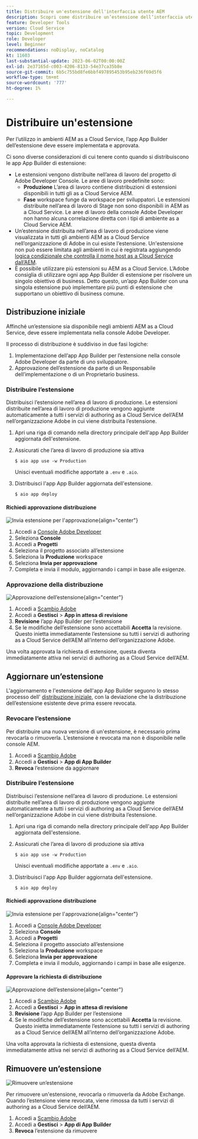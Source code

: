 ```yaml
---
title: Distribuire un'estensione dell'interfaccia utente AEM
description: Scopri come distribuire un’estensione dell’interfaccia utente dell’AEM.
feature: Developer Tools
version: Cloud Service
topic: Development
role: Developer
level: Beginner
recommendations: noDisplay, noCatalog
kt: 11603
last-substantial-update: 2023-06-02T00:00:00Z
exl-id: 2e37165d-c003-4206-8133-54e37ca35b8e
source-git-commit: 6b5c755bd8fe6bbf497895453b95eb236f69d5f6
workflow-type: tm+mt
source-wordcount: '777'
ht-degree: 1%

---
```


# Distribuire un&#39;estensione

Per l’utilizzo in ambienti AEM as a Cloud Service, l’app App Builder dell’estensione deve essere implementata e approvata.

Ci sono diverse considerazioni di cui tenere conto quando si distribuiscono le app App Builder di estensione:

+ Le estensioni vengono distribuite nell’area di lavoro del progetto di Adobe Developer Console. Le aree di lavoro predefinite sono:
   + __Produzione__ L’area di lavoro contiene distribuzioni di estensioni disponibili in tutti gli as a Cloud Service AEM.
   + __Fase__ workspace funge da workspace per sviluppatori. Le estensioni distribuite nell’area di lavoro di Stage non sono disponibili in AEM as a Cloud Service.
Le aree di lavoro della console Adobe Developer non hanno alcuna correlazione diretta con i tipi di ambiente as a Cloud Service AEM.
+ Un’estensione distribuita nell’area di lavoro di produzione viene visualizzata in tutti gli ambienti AEM as a Cloud Service nell’organizzazione di Adobe in cui esiste l’estensione.
Un&#39;estensione non può essere limitata agli ambienti in cui è registrata aggiungendo [logica condizionale che controlla il nome host as a Cloud Service dall’AEM](https://developer.adobe.com/uix/docs/guides/publication/#enabling-extension-only-on-specific-aem-environments).
+ È possibile utilizzare più estensioni su AEM as a Cloud Service. L’Adobe consiglia di utilizzare ogni app App Builder di estensione per risolvere un singolo obiettivo di business. Detto questo, un’app App Builder con una singola estensione può implementare più punti di estensione che supportano un obiettivo di business comune.

## Distribuzione iniziale

Affinché un’estensione sia disponibile negli ambienti AEM as a Cloud Service, deve essere implementata nella console Adobe Developer.

Il processo di distribuzione è suddiviso in due fasi logiche:

1. Implementazione dell’app App Builder per l’estensione nella console Adobe Developer da parte di uno sviluppatore.
1. Approvazione dell’estensione da parte di un Responsabile dell’implementazione o di un Proprietario business.

### Distribuire l’estensione

Distribuisci l’estensione nell’area di lavoro di produzione. Le estensioni distribuite nell’area di lavoro di produzione vengono aggiunte automaticamente a tutti i servizi di authoring as a Cloud Service dell’AEM nell’organizzazione Adobe in cui viene distribuita l’estensione.

1. Apri una riga di comando nella directory principale dell&#39;app App Builder aggiornata dell&#39;estensione.
1. Assicurati che l’area di lavoro di produzione sia attiva

   ```shell
   $ aio app use -w Production
   ```

   Unisci eventuali modifiche apportate a `.env` e `.aio`.

1. Distribuisci l&#39;app App Builder aggiornata dell&#39;estensione.

   ```shell
   $ aio app deploy
   ```

#### Richiedi approvazione distribuzione

![Invia estensione per l&#39;approvazione](./assets/deploy/submit-for-approval.png){align="center"}

1. Accedi a [Console Adobe Developer](https://developer.adobe.com)
1. Seleziona __Console__
1. Accedi a __Progetti__
1. Seleziona il progetto associato all’estensione
1. Seleziona la __Produzione__ workspace
1. Seleziona __Invia per approvazione__
1. Completa e invia il modulo, aggiornando i campi in base alle esigenze.

### Approvazione della distribuzione

![Approvazione dell’estensione](./assets/deploy/adobe-exchange.png){align="center"}

1. Accedi a [Scambio Adobe](https://exchange.adobe.com/)
1. Accedi a __Gestisci__ > __App in attesa di revisione__
1. __Revisione__ l’app App Builder per l’estensione
1. Se le modifiche dell’estensione sono accettabili __Accetta__ la revisione. Questo inietta immediatamente l’estensione su tutti i servizi di authoring as a Cloud Service dell’AEM all’interno dell’organizzazione Adobe.

Una volta approvata la richiesta di estensione, questa diventa immediatamente attiva nei servizi di authoring as a Cloud Service dell’AEM.

## Aggiornare un’estensione

L&#39;aggiornamento e l&#39;estensione dell&#39;app App Builder seguono lo stesso processo dell&#39; [distribuzione iniziale](#initial-deployment), con la deviazione che la distribuzione dell’estensione esistente deve prima essere revocata.

### Revocare l’estensione

Per distribuire una nuova versione di un&#39;estensione, è necessario prima revocarla o rimuoverla. L’estensione è revocata ma non è disponibile nelle console AEM.

1. Accedi a [Scambio Adobe](https://exchange.adobe.com/)
1. Accedi a __Gestisci__ > __App di App Builder__
1. __Revoca__ l’estensione da aggiornare

### Distribuire l’estensione

Distribuisci l’estensione nell’area di lavoro di produzione. Le estensioni distribuite nell’area di lavoro di produzione vengono aggiunte automaticamente a tutti i servizi di authoring as a Cloud Service dell’AEM nell’organizzazione Adobe in cui viene distribuita l’estensione.

1. Apri una riga di comando nella directory principale dell&#39;app App Builder aggiornata dell&#39;estensione.
1. Assicurati che l’area di lavoro di produzione sia attiva

   ```shell
   $ aio app use -w Production
   ```

   Unisci eventuali modifiche apportate a `.env` e `.aio`.

1. Distribuisci l&#39;app App Builder aggiornata dell&#39;estensione.

   ```shell
   $ aio app deploy
   ```

#### Richiedi approvazione distribuzione

![Invia estensione per l&#39;approvazione](./assets/deploy/submit-for-approval.png){align="center"}

1. Accedi a [Console Adobe Developer](https://developer.adobe.com)
1. Seleziona __Console__
1. Accedi a __Progetti__
1. Seleziona il progetto associato all’estensione
1. Seleziona la __Produzione__ workspace
1. Seleziona __Invia per approvazione__
1. Completa e invia il modulo, aggiornando i campi in base alle esigenze.

#### Approvare la richiesta di distribuzione

![Approvazione dell’estensione](./assets/deploy/adobe-exchange.png){align="center"}

1. Accedi a [Scambio Adobe](https://exchange.adobe.com/)
1. Accedi a __Gestisci__ > __App in attesa di revisione__
1. __Revisione__ l’app App Builder per l’estensione
1. Se le modifiche dell’estensione sono accettabili __Accetta__ la revisione. Questo inietta immediatamente l’estensione su tutti i servizi di authoring as a Cloud Service dell’AEM all’interno dell’organizzazione Adobe.

Una volta approvata la richiesta di estensione, questa diventa immediatamente attiva nei servizi di authoring as a Cloud Service dell’AEM.

## Rimuovere un’estensione

![Rimuovere un’estensione](./assets/deploy/revoke.png)

Per rimuovere un&#39;estensione, revocarla o rimuoverla da Adobe Exchange. Quando l’estensione viene revocata, viene rimossa da tutti i servizi di authoring as a Cloud Service dell’AEM.

1. Accedi a [Scambio Adobe](https://exchange.adobe.com/)
1. Accedi a __Gestisci__ > __App di App Builder__
1. __Revoca__ l’estensione da rimuovere
